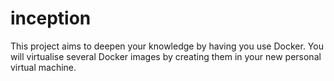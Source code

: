 # inception
This project aims to deepen your knowledge by having you use Docker. You will virtualise several Docker images by creating them in your new personal virtual machine.
